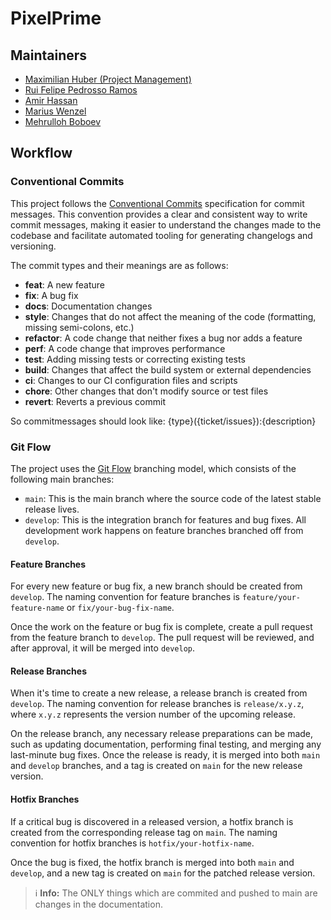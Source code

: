 # PixelPrime

## Maintainers

- [Maximilian Huber (Project Management)](https://github.com/maxiboy441)
- [Rui Felipe Pedrosso Ramos](https://github.com/feliperamoss)
- [Amir Hassan](https://github.com/AmirHassanMojahed)
- [Marius Wenzel](https://github.com/Mariuswenzelits)
- [Mehrulloh Boboev](https://github.com/mehrb98)


## Workflow

### Conventional Commits

This project follows the [Conventional Commits](https://www.conventionalcommits.org/en/v1.0.0/) specification for commit messages. This convention provides a clear and consistent way to write commit messages, making it easier to understand the changes made to the codebase and facilitate automated tooling for generating changelogs and versioning.

The commit types and their meanings are as follows:

- **feat**: A new feature
- **fix**: A bug fix
- **docs**: Documentation changes
- **style**: Changes that do not affect the meaning of the code (formatting, missing semi-colons, etc.)
- **refactor**: A code change that neither fixes a bug nor adds a feature
- **perf**: A code change that improves performance
- **test**: Adding missing tests or correcting existing tests
- **build**: Changes that affect the build system or external dependencies
- **ci**: Changes to our CI configuration files and scripts
- **chore**: Other changes that don't modify source or test files
- **revert**: Reverts a previous commit

So commitmessages should look like: 
{type}({ticket/issues}):{description}

### Git Flow

The project uses the [Git Flow](https://nvie.com/posts/a-successful-git-branching-model/) branching model, which consists of the following main branches:

- `main`: This is the main branch where the source code of the latest stable release lives.
- `develop`: This is the integration branch for features and bug fixes. All development work happens on feature branches branched off from `develop`.

#### Feature Branches

For every new feature or bug fix, a new branch should be created from `develop`. The naming convention for feature branches is `feature/your-feature-name` or `fix/your-bug-fix-name`.

Once the work on the feature or bug fix is complete, create a pull request from the feature branch to `develop`. The pull request will be reviewed, and after approval, it will be merged into `develop`.

#### Release Branches

When it's time to create a new release, a release branch is created from `develop`. The naming convention for release branches is `release/x.y.z`, where `x.y.z` represents the version number of the upcoming release.

On the release branch, any necessary release preparations can be made, such as updating documentation, performing final testing, and merging any last-minute bug fixes. Once the release is ready, it is merged into both `main` and `develop` branches, and a tag is created on `main` for the new release version.

#### Hotfix Branches

If a critical bug is discovered in a released version, a hotfix branch is created from the corresponding release tag on `main`. The naming convention for hotfix branches is `hotfix/your-hotfix-name`.

Once the bug is fixed, the hotfix branch is merged into both `main` and `develop`, and a new tag is created on `main` for the patched release version.


> ℹ️ **Info:** The ONLY things which are commited and pushed to main are changes in the documentation.
